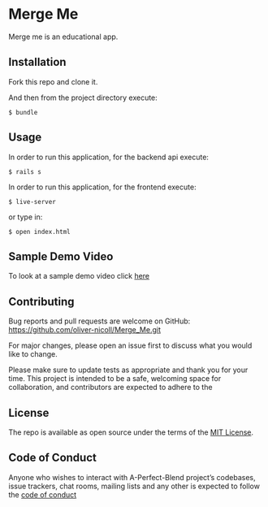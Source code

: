 # Merge Me

 Merge me is an educational app. 

## Installation

Fork this repo and clone it.

And then from the project directory execute:

	$ bundle

## Usage

In order to run this application, for the backend api execute:

	$ rails s

In order to run this application, for the frontend execute:

	$ live-server

or type in:

    $ open index.html

## Sample Demo Video

To look at a sample demo video click [here]()

## Contributing

Bug reports and pull requests are welcome on GitHub: https://github.com/oliver-nicoll/Merge_Me.git

For major changes, please open an issue first to discuss what you would like to change.

Please make sure to update tests as appropriate and thank you for your time.
This project is intended to be a safe, welcoming space for collaboration, and contributors are expected to adhere to the 

## License

The repo is available as open source under the terms of the [MIT License](https://opensource.org/licenses/MIT).

## Code of Conduct

Anyone who wishes to interact with A-Perfect-Blend project’s codebases, issue trackers, chat rooms,  mailing lists and any other is expected to follow the [code of conduct](https://www.contributor-covenant.org/version/2/0/code_of_conduct/)
